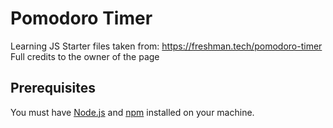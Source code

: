 # Pomodoro Timer
Learning JS
Starter files taken from: https://freshman.tech/pomodoro-timer
Full credits to the owner of the page

## Prerequisites

You must have [Node.js](https://nodejs.org/en/download/) and
[npm](https://www.npmjs.com/get-npm) installed on your machine. 

    